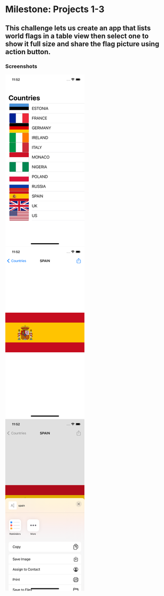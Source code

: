 # Milestone: Projects 1-3

## This challenge lets us create an app that lists world flags in a table view then select one to show it full size and share the flag picture using action button.

### Screenshots

<img src="https://github.com/deathlezz/100-Days-of-Swift/blob/main/Projects/04-Milestone-Projects1-3/Screenshots/Screenshot1.png" width=250> ‎ <img src="https://github.com/deathlezz/100-Days-of-Swift/blob/main/Projects/04-Milestone-Projects1-3/Screenshots/Screenshot2.png" width=250> ‎ <img src="https://github.com/deathlezz/100-Days-of-Swift/blob/main/Projects/04-Milestone-Projects1-3/Screenshots/Screenshot3.png" width=250>
